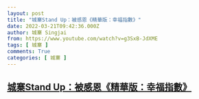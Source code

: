 ```yaml
---
layout: post
title: "城寨Stand Up：被感恩《精華版：幸福指數》"
date: 2022-03-21T09:42:36.000Z
author: 城寨 Singjai
from: https://www.youtube.com/watch?v=g3SxB-JdXME
tags: [ 城寨 ]
comments: True
categories: [ 城寨 ]
---
```

<!--1647855756000-->
[城寨Stand Up：被感恩《精華版：幸福指數》](https://www.youtube.com/watch?v=g3SxB-JdXME)
------

<div>

</div>
